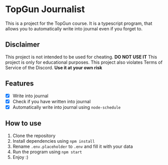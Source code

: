 # TopGun Journalist
This is a project for the TopGun course. It is a typescript program, that allows you to automatically write into journal even if you forget to.

## Disclaimer
This project is not intended to be used for cheating. __DO NOT USE IT__
This project is only for educational purposes.
This project also violates Terms of Service of the Discord. __Use it at your own risk__

## Features
- [x] Write into journal
- [x] Check if you have written into journal
- [x] Automatically write into journal using `node-schedule`

## How to use
1. Clone the repository
2. Install dependencies using `npm install`
3. Rename `.env.placeholder` to `.env` and fill it with your data
4. Run the program using `npm start`
5. Enjoy :)
